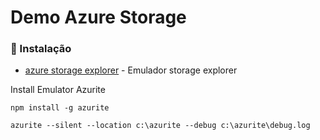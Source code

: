 # Demo Azure Storage

### 🔧 Instalação

* [azure storage explorer](https://azure.microsoft.com/pt-br/features/storage-explorer/) - Emulador storage explorer



Install Emulator Azurite

```
npm install -g azurite
```
```
azurite --silent --location c:\azurite --debug c:\azurite\debug.log
```

